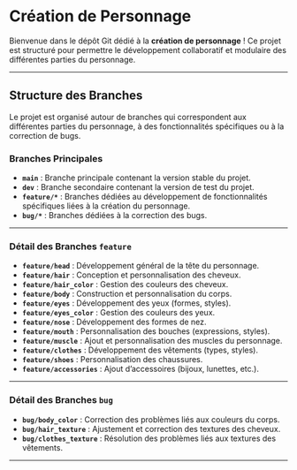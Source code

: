 # Création de Personnage

Bienvenue dans le dépôt Git dédié à la **création de personnage** ! Ce projet est structuré pour permettre le développement collaboratif et modulaire des différentes parties du personnage.

---

## Structure des Branches

Le projet est organisé autour de branches qui correspondent aux différentes parties du personnage, à des fonctionnalités spécifiques ou à la correction de bugs. 

### Branches Principales

- **`main`** : Branche principale contenant la version stable du projet.
-  **`dev`** : Branche secondaire contenant la version de test du projet.
- **`feature/*`** : Branches dédiées au développement de fonctionnalités spécifiques liées à la création du personnage.
- **`bug/*`** : Branches dédiées à la correction des bugs.

---

### Détail des Branches `feature`

- **`feature/head`** : Développement général de la tête du personnage.
- **`feature/hair`** : Conception et personnalisation des cheveux.
- **`feature/hair_color`** : Gestion des couleurs des cheveux.
- **`feature/body`** : Construction et personnalisation du corps.
- **`feature/eyes`** : Développement des yeux (formes, styles).
- **`feature/eyes_color`** : Gestion des couleurs des yeux.
- **`feature/nose`** : Développement des formes de nez.
- **`feature/mouth`** : Personnalisation des bouches (expressions, styles).
- **`feature/muscle`** : Ajout et personnalisation des muscles du personnage.
- **`feature/clothes`** : Développement des vêtements (types, styles).
- **`feature/shoes`** : Personnalisation des chaussures.
- **`feature/accessories`** : Ajout d’accessoires (bijoux, lunettes, etc.).

---

### Détail des Branches `bug`

- **`bug/body_color`** : Correction des problèmes liés aux couleurs du corps.
- **`bug/hair_texture`** : Ajustement et correction des textures des cheveux.
- **`bug/clothes_texture`** : Résolution des problèmes liés aux textures des vêtements.

---
